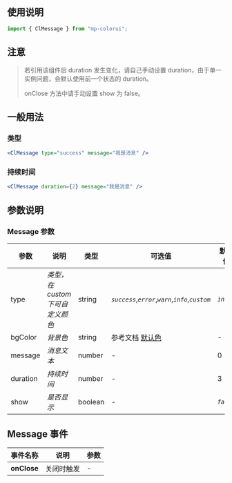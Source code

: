 ## 使用说明

```jsx
import { ClMessage } from "mp-colorui";
```

## 注意

> 若引用该组件后 duration 发生变化，请自己手动设置 duration，由于单一实例问题，会默认使用前一个状态的 duration。
>
> onClose 方法中请手动设置 show 为 false。

## 一般用法

### 类型

```jsx
<ClMessage type="success" message="我是消息" />
```

### 持续时间

```jsx
<ClMessage duration={2} message="我是消息" />
```

## 参数说明

### Message 参数

| 参数     | 说明                             | 类型    | 可选值                                             | 默认值    |
| -------- | -------------------------------- | ------- | -------------------------------------------------- | --------- |
| type     | _类型，在 custom 下可自定义颜色_ | string  | _`success`_,_`error`_,_`warn`_,_`info`_,_`custom`_ | _`info`_  |
| bgColor  | _背景色_                         | string  | 参考文档 [默认色](/home/color)                     | -         |
| message  | _消息文本_                       | number  | -                                                  | 0         |
| duration | _持续时间_                       | number  | -                                                  | 3         |
| show     | _是否显示_                       | boolean | -                                                  | _`false`_ |

## Message 事件

| 事件名称    | 说明       | 参数 |
| ----------- | ---------- | ---- |
| **onClose** | 关闭时触发 | -    |

<FloatPhone url="https://yinliangdream.github.io/mp-colorui-h5-demo/#/pages/components/message/index" />
